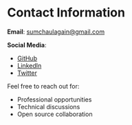 # Contact Information

**Email**: [sumchaulagain@gmail.com](mailto:sumchaulagain@gmail.com)

**Social Media**:
- [GitHub](#)
- [LinkedIn](#)
- [Twitter](#)

Feel free to reach out for:
- Professional opportunities
- Technical discussions
- Open source collaboration